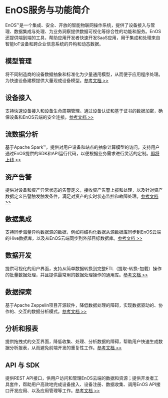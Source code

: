 # EnOS服务与功能简介

EnOS™是一个集成、安全、开放的智能物联网操作系统，提供了设备接入与管理、数据集成与处理、为业务洞察提供数据可视化等综合性的功能和服务。EnOS还提供端到端的工具，帮助应用开发者快速开发SaaS应用，用于集成和处理来自智能IoT设备和跨企业信息系统的异构和动态数据。


<div class="block-4" id="device-modelling">
<span id="device-modelling"></span><h2>模型管理<a class="headerlink" href="#device-modelling" title="Permalink to this headline"></a></h2>
<p>将不同制造商的设备数据抽象和标准化为少量通用模型，从而便于应用程序处理。为快速设备建模提供大量现成设备模型。<a class="reference external" href="/docs/device-connection/zh_CN/2.0.9/model/model_overview.html">参考文档 >></a></p>
</div>
<div class="block-4" id="device-provisioning">
<span id="device-provisioning"></span><h2>设备接入<a class="headerlink" href="#device-provisioning" title="Permalink to this headline"></a></h2>
<p>支持快速设备接入和设备生命周期管理。通过设备认证和基于证书的数据加密，确保设备和EnOS云端的安全连接。<a class="reference external" href="/docs/device-connection/zh_CN/2.0.9/device_management_overview.html">参考文档 >></a></p>
</div>
<div class="block-4" id="stream-computing">
<span id="stream-computing"></span><h2>流数据分析<a class="headerlink" href="#stream-computing" title="Permalink to this headline"></a></h2>
<p>基于Apache Spark™，提供对用户设备和站点的抽象计算模型的访问，支持用户通过EnOS提供的SDK和API运行代码，以便根据业务需求进行灵活的定制。<a class="reference external" href="/docs/online-data/zh_CN/2.0.9/streaming_overview.html">即将上线 >></a></p>
</div>
<div class="block-4" id="alert-management">
<span id="alert-management"></span><h2>资产告警<a class="headerlink" href="#alert-management" title="Permalink to this headline"></a></h2>
<p>提供对设备和资产异常状态的告警定义，接收资产告警上报和处理，以及针对资产数据定义告警触发触发条件，满足对资产的实时状态监控和故障处理。<a class="reference external" href="/docs/device-connection/zh_CN/2.0.9/howto/alert/alert_overview.html">参考文档 >></a></p>
</div>
<div class="block-4" id="data-integration">
<span id="data-integration"></span><h2>数据集成<a class="headerlink" href="#data-integration" title="Permalink to this headline"></a></h2>
<p>支持同步海量异构数据源的数据，例如将结构化数据从源数据库同步到EnOS云端的Hive数据库，以及从EnOS云端同步到外部目标数据库。<a class="reference external" href="/docs/offline-data/zh_CN/2.0.9/data_integration/">参考文档 >></a></p>
</div>
<div class="block-4" id="data-ide">
<span id="data-ide"></span><h2>数据开发<a class="headerlink" href="#data-ide" title="Permalink to this headline"></a></h2>
<p>提供可视化的用户界面，支持从简单数据转换到完整ETL（提取-转换-加载）操作的批量数据处理，并且提供最常用的数据处理操作的通用库。<a class="reference external" href="/docs/offline-data/zh_CN/2.0.9/data_ide/">参考文档 >></a></p>
</div>
<div class="block-4" id="data-explorer">
<span id="data-explorer"></span><h2>数据探索<a class="headerlink" href="#data-explorer" title="Permalink to this headline"></a></h2>
<p>基于Apache Zeppelin项目开源软件，降低数据处理的障碍，实现数据驱动的、协作的、交互的数据分析模式。<a class="reference external" href="/docs/data-explorer/zh_CN/2.0.9/dataexplorer_overview.html">参考文档 >></a></p>
</div>
<div class="block-4" id="bi-report">
<span id="bi-report"></span><h2>分析和报表<a class="headerlink" href="#bi-report" title="Permalink to this headline"></a></h2>
<p>提供拖拽式的交互界面，降低收集、处理、分析数据的障碍，帮助用户快速生成数据分析报表，从而避免前端开发的重复性工作。<a class="reference external" href="/docs/analysis-report/zh_CN/2.0.9/report_overview.html">参考文档 >></a></p>
</div>
<div class="block-4" id="enos-apis-and-sdks">
<span id="enos-apis-and-sdks"></span><h2>API 与 SDK<a class="headerlink" href="#enos-apis-and-sdks" title="Permalink to this headline"></a></h2>
<p>提供REST API接口，供用户访问和管理EnOS云端的数据和资源；提供开发者工具套件，帮助用户高效地完成设备接入、设备注册、数据收集、调用EnOS API接口开发应用、以及应用管理等工作。<a class="reference external" href="/docs/app-development/zh_CN/2.0.9/enos_apis_overview.html">参考文档 >></a></p>
</div>
